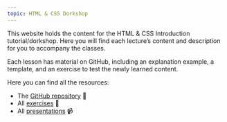 ```yaml
---
topic: HTML & CSS Dorkshop
---
```


This website holds the content for the HTML & CSS Introduction tutorial/dorkshop. Here you will find each lecture’s content and description for you to accompany the classes.

Each lesson has material on GitHub, including an explanation example, a template, and an exercise to test the newly learned content.

Here you can find all the resources:

- The [GitHub repository](https://github.com/olivierbrcknr/html-css_tutorial) 📘
- All [exercises](https://github.com/olivierbrcknr/html-css_tutorial/tree/main/excercises) 📄
- All [presentations](https://drive.google.com/drive/folders/1SxFmyyex6pYhZno71sLRm4VQ7Dak4Q--?usp=sharing) 📹

